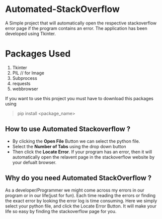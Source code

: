 # Automated-StackOverflow
A Simple project that will automatically open the respective stackoverflow error page if the program contains an error. The application has been developed using Tkinter. 

# Packages Used
1. Tkinter
2. PIL // for Image
3. Subprocess
4. requests
5. webbrowser

If you want to use this project you must have to download this packages using 
> pip install <package_name>

## How to use Automated Stackoverflow ?
- By clicking the **Open File** Button we can select the python file. 
- Select the **Number of Tabs** using the drop down button
- Then click the **Locate Error**. If your program has an error, then it will automatically open the relavent page in the stackoverflow website by your defualt browser. 

## Why do you need Automated StackOverflow ? 
  As a developer/Programmer we might come across my errors in our program or in our life(just for fun). Each time reading the errors or finding the exact error by looking the error log is time consuming.
  Here we simply select your python file, and click the Locate Error Button. It will make your life so easy by finding the stackoverflow page for you. 
